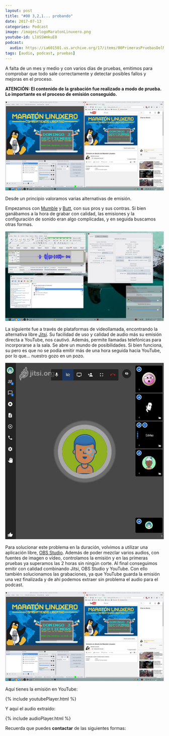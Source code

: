 ```yaml
---
layout: post
title: "#00 3,2,1... probando"
date: 2017-07-13
categories: Podcast
image: /images/logoMaratonLinuxero.png
youtube-id: LlUSSWmkuE0
podcast:
  audio: https://ia601501.us.archive.org/17/items/00PrimerasPruebasDelMaratnLinuxero/%2300%20Primeras%20pruebas%20del%20Marat%C3%B3n%20Linuxero
tags: [audio, podcast, pruebas]
---
```

A falta de un mes y medio y con varios días de pruebas, emitimos para comprobar que todo sale correctamente y detectar posibles fallos y mejoras en el proceso.

**ATENCIÓN: El contenido de la grabación fue realizado a modo de prueba. Lo importante es el proceso de emisión conseguido.**

![OBSStudio](/images/00MaratonLinuxero03.jpg)

Desde un principio valoramos varias alternativas de emisión.

Empezamos con [Mumble](https://wiki.mumble.info/wiki/Main_Page) y [Butt](https://danielnoethen.de), con sus pros y sus contras. Si bien ganábamos a la hora de grabar con calidad, las emisiones y la configuración de sonido eran algo complicadas, y en seguida buscamos otras formas.

![Mumble](/images/00MaratonLinuxero01.jpg)

La siguiente fue a través de plataformas de videollamada, encontrando la alternativa libre [Jitsi](https://jitsi.org/jitsi-meet/). Su facilidad de uso y calidad de audio más su emisión directa a YouTube, nos cautivó. Además, permite llamadas telefónicas para incorporarse a la sala. Se abre un mundo de posibilidades. Si bien funciona, su pero es que no se podía emitir más de una hora seguida hacia YouTube, por lo que... nuestro gozo en un pozo. 

![Jitsi](/images/00MaratonLinuxero02.jpg)

Para solucionar este problema en la duración, volvimos a utilizar una aplicación libre, [OBS Studio](https://obsproject.com/). Además de poder mezclar varios audios, con fuentes de imagen o vídeo, controlamos la emisión y en las primeras pruebas ya superamos las 2 horas sin ningún corte. Al final conseguimos emitir con calidad combinando Jitsi, OBS Studio y YouTube. Con ello también solucionamos las grabaciones, ya que YouTube guarda la emisión una vez finalizada y de ahí podemos extraer sin problema el audio para el podcast.

![OBSStudio](/images/00MaratonLinuxero03.jpg)

Aquí tienes la emisión en YouTube: 

{% include youtubePlayer.html %}

Y aquí el audio extraído:

{% include audioPlayer.html %}

Recuerda que puedes **contactar** de las siguientes formas:
